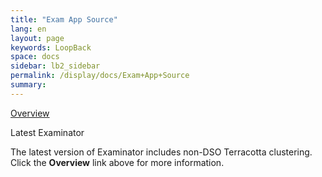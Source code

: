 ```yaml
---
title: "Exam App Source"
lang: en
layout: page
keywords: LoopBack
space: docs
sidebar: lb2_sidebar
permalink: /display/docs/Exam+App+Source
summary:
---
```


<div class="panelContent">

[Overview](Web+App+Reference+Implementation)

</div>

<div class="confluence-information-macro confluence-information-macro-note">

Latest Examinator

<div class="confluence-information-macro-body">

The latest version of Examinator includes non-DSO Terracotta clustering. Click the **Overview** link above for more information.

</div>

</div>